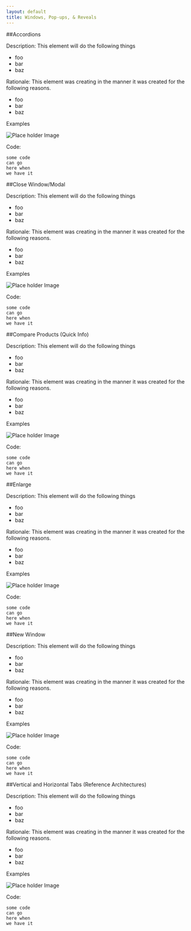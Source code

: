 ```yaml
---
layout: default
title: Windows, Pop-ups, & Reveals
---
```



##Accordions

Description: This element will do the following things

+ foo
+ bar
+ baz

Rationale: This element was creating in the manner it was created for the following reasons.

+ foo
+ bar
+ baz

Examples

![Place holder Image](http://661e6836b63b088a7194-8404ab6323d66566ebf14bcccd1cd3f9.r61.cf1.rackcdn.com/Placeholder.png)

Code:
	
    some code
    can go 
    here when 
    we have it

##Close Window/Modal

Description: This element will do the following things

+ foo
+ bar
+ baz

Rationale: This element was creating in the manner it was created for the following reasons.

+ foo
+ bar
+ baz

Examples

![Place holder Image](http://661e6836b63b088a7194-8404ab6323d66566ebf14bcccd1cd3f9.r61.cf1.rackcdn.com/Placeholder.png)

Code:
	
    some code
    can go 
    here when 
    we have it

##Compare Products (Quick Info)

Description: This element will do the following things

+ foo
+ bar
+ baz

Rationale: This element was creating in the manner it was created for the following reasons.

+ foo
+ bar
+ baz

Examples

![Place holder Image](http://661e6836b63b088a7194-8404ab6323d66566ebf14bcccd1cd3f9.r61.cf1.rackcdn.com/Placeholder.png)

Code:
	
    some code
    can go 
    here when 
    we have it

##Enlarge

Description: This element will do the following things

+ foo
+ bar
+ baz

Rationale: This element was creating in the manner it was created for the following reasons.

+ foo
+ bar
+ baz

Examples

![Place holder Image](http://661e6836b63b088a7194-8404ab6323d66566ebf14bcccd1cd3f9.r61.cf1.rackcdn.com/Placeholder.png)

Code:
	
    some code
    can go 
    here when 
    we have it

##New Window

Description: This element will do the following things

+ foo
+ bar
+ baz

Rationale: This element was creating in the manner it was created for the following reasons.

+ foo
+ bar
+ baz

Examples

![Place holder Image](http://661e6836b63b088a7194-8404ab6323d66566ebf14bcccd1cd3f9.r61.cf1.rackcdn.com/Placeholder.png)

Code:
	
    some code
    can go 
    here when 
    we have it

##Vertical and Horizontal Tabs (Reference Architectures)

Description: This element will do the following things

+ foo
+ bar
+ baz

Rationale: This element was creating in the manner it was created for the following reasons.

+ foo
+ bar
+ baz

Examples

![Place holder Image](http://661e6836b63b088a7194-8404ab6323d66566ebf14bcccd1cd3f9.r61.cf1.rackcdn.com/Placeholder.png)

Code:
	
    some code
    can go 
    here when 
    we have it